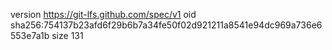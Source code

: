 version https://git-lfs.github.com/spec/v1
oid sha256:754137b23afd6f29b6b7a34fe50f02d921211a8541e94dc969a736e6553e7a1b
size 131
